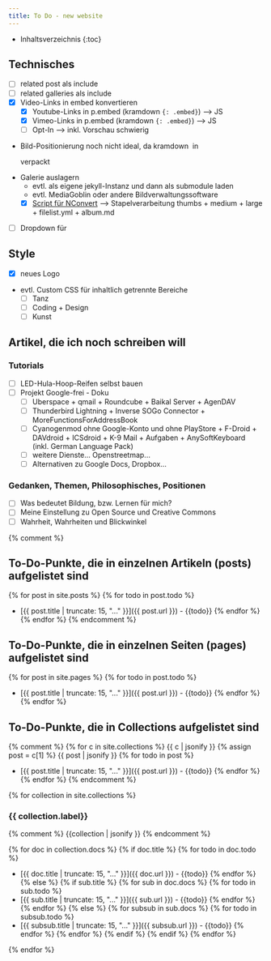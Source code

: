 ```yaml
---
title: To Do - new website
---
```

* Inhaltsverzeichnis
{:toc}

## Technisches

- [ ] related post als include
- [ ] related galleries als include
- [x] Video-Links in embed konvertieren
  - [x] Youtube-Links in p.embed (kramdown `{: .embed}`) --> JS
  - [x] Vimeo-Links in p.embed (kramdown `{: .embed}`) --> JS
  - [ ] Opt-In --> inkl. Vorschau schwierig
- Bild-Positionierung noch nicht ideal, da kramdown <img> in <p> verpackt
- Galerie auslagern
  - evtl. als eigene jekyll-Instanz und dann als submodule laden
  - evtl. MediaGoblin oder andere Bildverwaltungssoftware
  - [x] [Script für NConvert](https://github.com/raffaelj/image-processing-jekyll-batch-nconvert) --> Stapelverarbeitung thumbs + medium + large + filelist.yml + album.md
- [ ] Dropdown für 

## Style

- [x] neues Logo
- evtl. Custom CSS für inhaltlich getrennte Bereiche
  - [ ] Tanz
  - [ ] Coding + Design
  - [ ] Kunst

## Artikel, die ich noch schreiben will

### Tutorials

- [ ] LED-Hula-Hoop-Reifen selbst bauen
- [ ] Projekt Google-frei - Doku
  - [ ] Uberspace + qmail + Roundcube + Baikal Server + AgenDAV
  - [ ] Thunderbird Lightning + Inverse SOGo Connector + MoreFunctionsForAddressBook
  - [ ] Cyanogenmod ohne Google-Konto und ohne PlayStore + F-Droid + DAVdroid + ICSdroid + K-9 Mail + Aufgaben + AnySoftKeyboard (inkl. German Language Pack)
  - [ ] weitere Dienste... Openstreetmap...
  - [ ] Alternativen zu Google Docs, Dropbox...

### Gedanken, Themen, Philosophisches, Positionen

- [ ] Was bedeutet Bildung, bzw. Lernen für mich?
- [ ] Meine Einstellung zu Open Source und Creative Commons
- [ ] Wahrheit, Wahrheiten und Blickwinkel

{% comment %}
## To-Do-Punkte, die in einzelnen Artikeln (posts) aufgelistet sind

{% for post in site.posts %}
  {% for todo in post.todo %}
* [{{ post.title | truncate: 15, "..."  }}]({{ post.url }}) - {{todo}}
  {% endfor %}
{% endfor %}
{% endcomment %}

## To-Do-Punkte, die in einzelnen Seiten (pages) aufgelistet sind

{% for post in site.pages %}
  {% for todo in post.todo %}
* [{{ post.title | truncate: 15, "..."  }}]({{ post.url }}) - {{todo}}
  {% endfor %}
{% endfor %}


## To-Do-Punkte, die in Collections aufgelistet sind

{% comment %}
{% for c in site.collections %}
  {{ c | jsonify }}
  {% assign post = c[1] %}
  {{ post | jsonify }}
  {% for todo in post %}
* [{{ post.title | truncate: 15, "..."  }}]({{ post.url }}) - {{todo}}
  {% endfor %}
{% endfor %}
{% endcomment %}

{% for collection in site.collections %}
### {{ collection.label}}

{% comment %}
{{collection | jsonify }}
{% endcomment %}

 {% for doc in collection.docs %}
  {% if doc.title %}
   {% for todo in doc.todo %}
* [{{ doc.title | truncate: 15, "..."  }}]({{ doc.url }}) - {{todo}}
   {% endfor %}
  {% else %}
  {% if sub.title %}
   {% for sub in doc.docs %}
   {% for todo in sub.todo %}
* [{{ sub.title | truncate: 15, "..."  }}]({{ sub.url }}) - {{todo}}
   {% endfor %}
   {% endfor %}
  {% else %}
   {% for subsub in sub.docs %}
   {% for todo in subsub.todo %}
* [{{ subsub.title | truncate: 15, "..."  }}]({{ subsub.url }}) - {{todo}}
   {% endfor %}
   {% endfor %}
  {% endif %}
  {% endif %}
 {% endfor %}


{% endfor %}